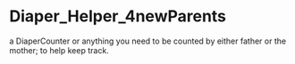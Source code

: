 # Diaper_Helper_4newParents
a DiaperCounter or anything you need to be counted by either father or the mother; to help keep track.
